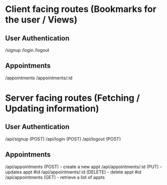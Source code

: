 # Client facing routes (Bookmarks for the user / Views)

## User Authentication

/signup
/login
/logout

## Appointments

/appointments
/appointments/:id

# Server facing routes (Fetching / Updating information)

## User Authentication

/api/signup (POST)
/api/login (POST)
/api/logout (POST)

## Appointments

/api/appointments (POST) - create a new appt
/api/appointments/:id (PUT) - updates appt #id
/api/appointments/:id (DELETE) - delete appt #id
/api/appointments (GET) - retrieve a list of appts
